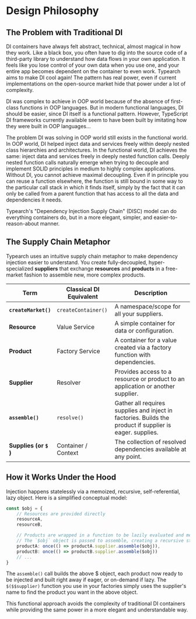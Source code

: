 # Design Philosophy

## The Problem with Traditional DI

DI containers have always felt abstract, technical, almost magical in how they work. Like a black box, you often have to dig into the source code of a third-party library to understand how data flows in your own application. It feels like you lose control of your own data when you use one, and your entire app becomes dependent on the container to even work. Typearch aims to make DI cool again! The pattern has real power, even if current implementations on the open-source market hide that power under a lot of complexity.

DI was complex to achieve in OOP world because of the absence of first-class functions in OOP languages. But in modern functional languages, DI should be easier, since DI itself is a functional pattern. However, TypeScript DI frameworks currently available seem to have been built by imitating how they were built in OOP languages...

The problem DI was solving in OOP world still exists in the functional world. In OOP world, DI helped inject data and services freely within deeply nested class hierarchies and architectures. In the functional world, DI achieves the same: inject data and services freely in deeply nested function calls. Deeply nested function calls naturally emerge when trying to decouple and implement SOLID principles in medium to highly complex applications. Without DI, you cannot achieve maximal decoupling. Even if in principle you can reuse a function elsewhere, the function is still bound in some way to the particular call stack in which it finds itself, simply by the fact that it can only be called from a parent function that has access to all the data and dependencies it needs.

Typearch's "Dependency Injection Supply Chain" (DISC) model can do everything containers do, but in a more elegant, simpler, and easier-to-reason-about manner.

## The Supply Chain Metaphor

Typearch uses an intuitive supply chain metaphor to make dependency injection easier to understand. You create fully-decoupled, hyper-specialized **suppliers** that exchange **resources** and **products** in a free-market fashion to assemble new, more complex products.

| Term                   | Classical DI Equivalent | Description                                                                                              |
| ---------------------- | ----------------------- | -------------------------------------------------------------------------------------------------------- |
| **`createMarket()`**   | `createContainer()`     | A namespace/scope for all your suppliers.                                                                |
| **Resource**           | Value Service           | A simple container for data or configuration.                                                            |
| **Product**            | Factory Service         | A container for a value created via a factory function with dependencies.                                |
| **Supplier**           | Resolver                | Provides access to a resource or product to an application or another supplier.                          |
| **`assemble()`**       | `resolve()`             | Gather all requires supplies and inject in factories. Builds the product if supplier is eager. supplies. |
| **Supplies (or `$` )** | Container / Context     | The collection of resolved dependencies available at any point.                                          |

## How it Works Under the Hood

Injection happens statelessly via a memoized, recursive, self-referential, lazy object. Here is a simplified conceptual model:

```typescript
const $obj = {
    // Resources are provided directly
    resourceA,
    resourceB,

    // Products are wrapped in a function to be lazily evaluated and memoized.
    // The `$obj` object is passed to assemble, creating a recursive structure.
    productA: once(() => productA.supplier.assemble($obj)),
    productB: once(() => productB.supplier.assemble($obj))
    // ...
}
```

The `assemble()` call builds the above $ object, each product now ready to be injected and built right away if eager, or on-demand if lazy. The `$($$supplier)` function you use in your factories simply uses the supplier's name to find the product you want in the above object.

This functional approach avoids the complexity of traditional DI containers while providing the same power in a more elegant and understandable way.
